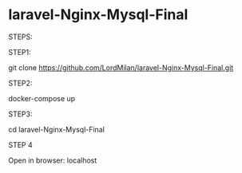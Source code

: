 # laravel-Nginx-Mysql-Final
STEPS:

STEP1:

git clone https://github.com/LordMilan/laravel-Nginx-Mysql-Final.git

STEP2:

docker-compose up

STEP3:

cd laravel-Nginx-Mysql-Final

STEP 4

Open in browser: localhost
